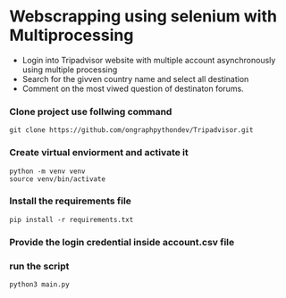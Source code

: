 # Webscrapping using selenium with Multiprocessing
- Login into Tripadvisor website with multiple account asynchronously using multiple processing
- Search for the givven country name and select all destination 
- Comment on the most viwed question of destinaton forums.

### Clone project use follwing command
```
git clone https://github.com/ongraphpythondev/Tripadvisor.git
```
### Create virtual enviorment and activate it 
```
python -m venv venv
source venv/bin/activate
```
### Install the requirements file
```
pip install -r requirements.txt
```

### Provide the login credential inside account.csv file

### run the script
```
python3 main.py
```

